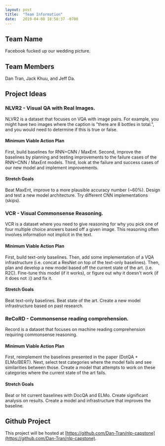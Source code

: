 ```yaml
---
layout: post
title:  "Team Information"
date:   2019-04-08 18:58:37 -0700
---
```

## Team Name
Facebook fucked up our wedding picture.

## Team Members
Dan Tran, Jack Khuu, and Jeff Da.

## Project Ideas

### NLVR2 - Visual QA with Real Images.

NLVR2 is a dataset that focuses on VQA with image pairs. For example, you might have two images where the caption is "there are 8 bottles in total.", and you would need to determine if this is true or false.

#### Minimum Viable Action Plan

First, build baselines for RNN+CNN / MaxEnt. Second, improve the baselines by planning and testing improvements to the failure cases of the RNN+CNN / MaxEnt models. Third, look at the failure and success cases of our new model and implement improvements.

#### Stretch Goals

Beat MaxEnt, improve to a more plausible accuracy number (~60%). Design and test a new model architecture. Try different CNN implementations (skips).

### VCR - Visual Commonsense Reasoning.

VCR is a dataset where you need to give reasoning for why you pick one of four multiple choice answers based off a given image. This reasoning often involves information not implicit in the text.

#### Minimum Viable Action Plan

First, build text-only baselines. Then, add some implementation of a VQA infrastructure (i.e. concat a ResNet on top of the text-only baselines). Then, plan and develop a new model based off the current state of the art. (i.e. R2C). Fine-tune this model (if it works), or figure out why it doesn't work (if it does not :() and fix it.

#### Stretch Goals

Beat text-only baselines. Beat state of the art. Create a new model infrastructure based on past research.

### ReCoRD - Commonsense reading comprehension.

Record is a dataset that focuses on machine reading comprehension requiring commonsense reasoning.

#### Minimum Viable Action Plan

First, reimplement the baselines presented in the paper (DotQA + ELMo/BERT). Next, select test categories where the model fails and see similarities between those. Create a model that attempts to work on these categories where the current state of the art fails.

#### Stretch Goals

Beat or hit current baselines with DocQA and ELMo. Create significant analysis on results. Create a model and infrastructure that improves the baseline.

## Github Project

This project will be hosted at [https://github.com/Dan-Tran/nlp-capstone](https://github.com/Dan-Tran/nlp-capstone).